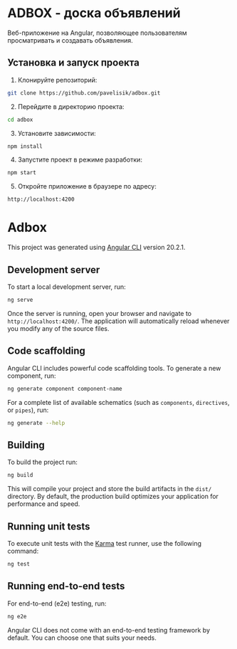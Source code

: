 # ADBOX - доска объявлений

Веб-приложение на Angular, позволяющее пользователям просматривать и создавать объявления.

## Установка и запуск проекта

1. Клонируйте репозиторий:

```bash
git clone https://github.com/pavelisik/adbox.git
```

2. Перейдите в директорию проекта:

```bash
cd adbox
```

3. Установите зависимости:

```bash
npm install
```

4. Запустите проект в режиме разработки:

```bash
npm start
```

5. Откройте приложение в браузере по адресу:

```
http://localhost:4200
```

# Adbox

This project was generated using [Angular CLI](https://github.com/angular/angular-cli) version 20.2.1.

## Development server

To start a local development server, run:

```bash
ng serve
```

Once the server is running, open your browser and navigate to `http://localhost:4200/`. The application will automatically reload whenever you modify any of the source files.

## Code scaffolding

Angular CLI includes powerful code scaffolding tools. To generate a new component, run:

```bash
ng generate component component-name
```

For a complete list of available schematics (such as `components`, `directives`, or `pipes`), run:

```bash
ng generate --help
```

## Building

To build the project run:

```bash
ng build
```

This will compile your project and store the build artifacts in the `dist/` directory. By default, the production build optimizes your application for performance and speed.

## Running unit tests

To execute unit tests with the [Karma](https://karma-runner.github.io) test runner, use the following command:

```bash
ng test
```

## Running end-to-end tests

For end-to-end (e2e) testing, run:

```bash
ng e2e
```

Angular CLI does not come with an end-to-end testing framework by default. You can choose one that suits your needs.
